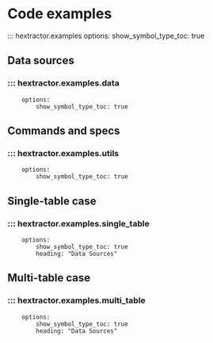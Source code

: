 # Code examples

::: hextractor.examples
    options:
        show_symbol_type_toc: true

## Data sources

### ::: hextractor.examples.data
        options:
            show_symbol_type_toc: true

## Commands and specs

### ::: hextractor.examples.utils
        options:
            show_symbol_type_toc: true

## Single-table case

### ::: hextractor.examples.single_table
        options:
            show_symbol_type_toc: true
            heading: "Data Sources"


## Multi-table case

### ::: hextractor.examples.multi_table
        options:
            show_symbol_type_toc: true
            heading: "Data Sources"
